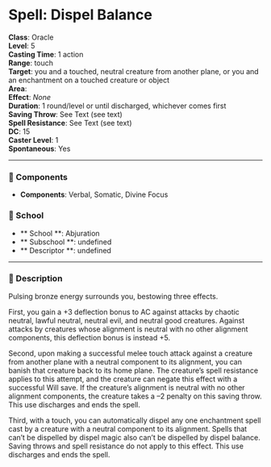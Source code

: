 
# Spell: Dispel Balance
**Class**: Oracle  
**Level**: 5  
**Casting Time**: 1 action  
**Range**: touch  
**Target**: you and a touched, neutral creature from another plane, or you and an enchantment on a touched creature or object  
**Area**:   
**Effect**: _None_  
**Duration**: 1 round/level or until discharged, whichever comes first  
**Saving Throw**: See Text (see text)  
**Spell Resistance**: See Text (see text)  
**DC**: 15  
**Caster Level**: 1  
**Spontaneous**: Yes

---

### 🔮 Components
- **Components**: Verbal, Somatic, Divine Focus

### 🏫 School
- ** School **: Abjuration
- ** Subschool **: undefined
- ** Descriptor **: undefined
---

### 📜 Description
Pulsing bronze energy surrounds you, bestowing three effects.

First, you gain a +3 deflection bonus to AC against attacks by chaotic neutral, lawful neutral, neutral evil, and neutral good creatures. Against attacks by creatures whose alignment is neutral with no other alignment components, this deflection bonus is instead +5.

Second, upon making a successful melee touch attack against a creature from another plane with a neutral component to its alignment, you can banish that creature back to its home plane. The creature’s spell resistance applies to this attempt, and the creature can negate this effect with a successful Will save. If the creature’s alignment is neutral with no other alignment components, the creature takes a –2 penalty on this saving throw. This use discharges and ends the spell.

Third, with a touch, you can automatically dispel any one enchantment spell cast by a creature with a neutral component to its alignment. Spells that can’t be dispelled by dispel magic also can’t be dispelled by dispel balance. Saving throws and spell resistance do not apply to this effect. This use discharges and ends the spell.
